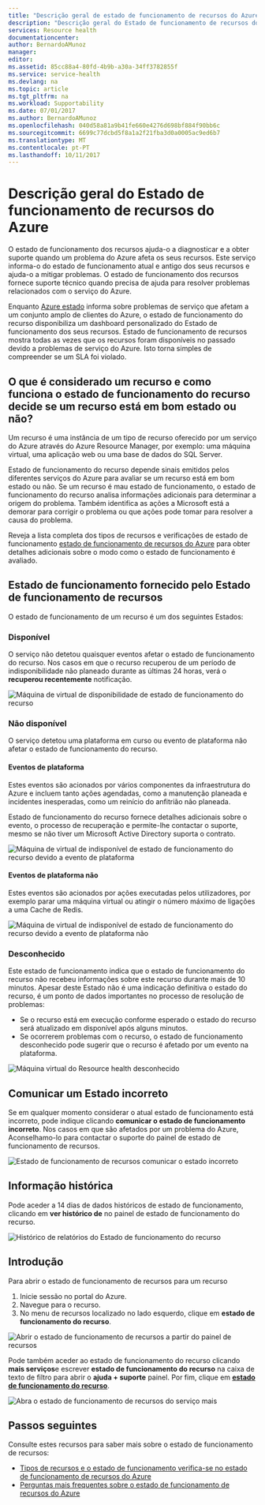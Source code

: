 ```yaml
---
title: "Descrição geral de estado de funcionamento de recursos do Azure | Microsoft Docs"
description: "Descrição geral do Estado de funcionamento de recursos do Azure"
services: Resource health
documentationcenter: 
author: BernardoAMunoz
manager: 
editor: 
ms.assetid: 85cc88a4-80fd-4b9b-a30a-34ff3782855f
ms.service: service-health
ms.devlang: na
ms.topic: article
ms.tgt_pltfrm: na
ms.workload: Supportability
ms.date: 07/01/2017
ms.author: BernardoAMunoz
ms.openlocfilehash: 040d58a81a9b41fe660e4276d698bf884f90bb6c
ms.sourcegitcommit: 6699c77dcbd5f8a1a2f21fba3d0a0005ac9ed6b7
ms.translationtype: MT
ms.contentlocale: pt-PT
ms.lasthandoff: 10/11/2017
---
```

# <a name="azure-resource-health-overview"></a>Descrição geral do Estado de funcionamento de recursos do Azure
 
O estado de funcionamento dos recursos ajuda-o a diagnosticar e a obter suporte quando um problema do Azure afeta os seus recursos. Este serviço informa-o do estado de funcionamento atual e antigo dos seus recursos e ajuda-o a mitigar problemas. O estado de funcionamento dos recursos fornece suporte técnico quando precisa de ajuda para resolver problemas relacionados com o serviço do Azure.

Enquanto [Azure estado](https://status.azure.com) informa sobre problemas de serviço que afetam a um conjunto amplo de clientes do Azure, o estado de funcionamento do recurso disponibiliza um dashboard personalizado do Estado de funcionamento dos seus recursos. Estado de funcionamento de recursos mostra todas as vezes que os recursos foram disponíveis no passado devido a problemas de serviço do Azure. Isto torna simples de compreender se um SLA foi violado. 

## <a name="what-is-considered-a-resource-and-how-does-resource-health-decides-if-a-resource-is-healthy-or-not"></a>O que é considerado um recurso e como funciona o estado de funcionamento do recurso decide se um recurso está em bom estado ou não?
Um recurso é uma instância de um tipo de recurso oferecido por um serviço do Azure através do Azure Resource Manager, por exemplo: uma máquina virtual, uma aplicação web ou uma base de dados do SQL Server.

Estado de funcionamento do recurso depende sinais emitidos pelos diferentes serviços do Azure para avaliar se um recurso está em bom estado ou não. Se um recurso é mau estado de funcionamento, o estado de funcionamento do recurso analisa informações adicionais para determinar a origem do problema. Também identifica as ações a Microsoft está a demorar para corrigir o problema ou que ações pode tomar para resolver a causa do problema. 

Reveja a lista completa dos tipos de recursos e verificações de estado de funcionamento [estado de funcionamento de recursos do Azure](resource-health-checks-resource-types.md) para obter detalhes adicionais sobre o modo como o estado de funcionamento é avaliado.

## <a name="health-status-provided-by-resource-health"></a>Estado de funcionamento fornecido pelo Estado de funcionamento de recursos
O estado de funcionamento de um recurso é um dos seguintes Estados:

### <a name="available"></a>Disponível
O serviço não detetou quaisquer eventos afetar o estado de funcionamento do recurso. Nos casos em que o recurso recuperou de um período de indisponibilidade não planeado durante as últimas 24 horas, verá o **recuperou recentemente** notificação.

![Máquina de virtual de disponibilidade de estado de funcionamento do recurso](./media/resource-health-overview/Available.png)

### <a name="unavailable"></a>Não disponível
O serviço detetou uma plataforma em curso ou evento de plataforma não afetar o estado de funcionamento do recurso.

#### <a name="platform-events"></a>Eventos de plataforma
Estes eventos são acionados por vários componentes da infraestrutura do Azure e incluem tanto ações agendadas, como a manutenção planeada e incidentes inesperadas, como um reinício do anfitrião não planeada.

Estado de funcionamento do recurso fornece detalhes adicionais sobre o evento, o processo de recuperação e permite-lhe contactar o suporte, mesmo se não tiver um Microsoft Active Directory suporta o contrato.

![Máquina de virtual de indisponível de estado de funcionamento do recurso devido a evento de plataforma](./media/resource-health-overview/Unavailable.png)

#### <a name="non-platform-events"></a>Eventos de plataforma não
Estes eventos são acionados por ações executadas pelos utilizadores, por exemplo parar uma máquina virtual ou atingir o número máximo de ligações a uma Cache de Redis.

![Máquina de virtual de indisponível de estado de funcionamento do recurso devido a evento de plataforma não](./media/resource-health-overview/Unavailable_NonPlatform.png)

### <a name="unknown"></a>Desconhecido
Este estado de funcionamento indica que o estado de funcionamento do recurso não recebeu informações sobre este recurso durante mais de 10 minutos. Apesar deste Estado não é uma indicação definitiva o estado do recurso, é um ponto de dados importantes no processo de resolução de problemas:
* Se o recurso está em execução conforme esperado o estado do recurso será atualizado em disponível após alguns minutos.
* Se ocorrerem problemas com o recurso, o estado de funcionamento desconhecido pode sugerir que o recurso é afetado por um evento na plataforma.

![Máquina virtual do Resource health desconhecido](./media/resource-health-overview/Unknown.png)

## <a name="report-an-incorrect-status"></a>Comunicar um Estado incorreto
Se em qualquer momento considerar o atual estado de funcionamento está incorreto, pode indique clicando **comunicar o estado de funcionamento incorreto**. Nos casos em que são afetados por um problema do Azure, Aconselhamo-lo para contactar o suporte do painel de estado de funcionamento de recursos. 

![Estado de funcionamento de recursos comunicar o estado incorreto](./media/resource-health-overview/incorrect-status.png)

## <a name="historical-information"></a>Informação histórica
Pode aceder a 14 dias de dados históricos de estado de funcionamento, clicando em **ver histórico de** no painel de estado de funcionamento do recurso. 

![Histórico de relatórios do Estado de funcionamento do recurso](./media/resource-health-overview/history-blade.png)

## <a name="getting-started"></a>Introdução
Para abrir o estado de funcionamento de recursos para um recurso
1.  Inicie sessão no portal do Azure.
2.  Navegue para o recurso.
3.  No menu de recursos localizado no lado esquerdo, clique em **estado de funcionamento do recurso**.

![Abrir o estado de funcionamento de recursos a partir do painel de recursos](./media/resource-health-overview/from-resource-blade.png)

Pode também aceder ao estado de funcionamento do recurso clicando **mais serviços**e escrever **estado de funcionamento do recurso** na caixa de texto de filtro para abrir o **ajuda + suporte** painel. Por fim, clique em [ **estado de funcionamento do recurso**](https://ms.portal.azure.com/#blade/Microsoft_Azure_Monitoring/AzureMonitoringBrowseBlade/resourceHealth).

![Abra o estado de funcionamento de recursos do serviço mais](./media/resource-health-overview/FromOtherServices.png)

## <a name="next-steps"></a>Passos seguintes

Consulte estes recursos para saber mais sobre o estado de funcionamento de recursos:
-  [Tipos de recursos e o estado de funcionamento verifica-se no estado de funcionamento de recursos do Azure](resource-health-checks-resource-types.md)
-  [Perguntas mais frequentes sobre o estado de funcionamento de recursos do Azure](resource-health-faq.md)




